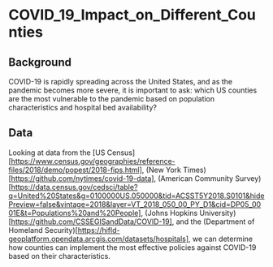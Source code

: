 # COVID_19_Impact_on_Different_Counties
## Background
COVID-19 is rapidly spreading across the United States, and as the pandemic becomes more severe, it is important to ask: which US counties are the most vulnerable to the pandemic based on population characteristics and hospital bed availability?

## Data
Looking at data from the [US Census][https://www.census.gov/geographies/reference-files/2018/demo/popest/2018-fips.html], (New York Times)[https://github.com/nytimes/covid-19-data], (American Community Survey)[https://data.census.gov/cedsci/table?q=United%20States&g=0100000US.050000&tid=ACSST5Y2018.S0101&hidePreview=false&vintage=2018&layer=VT_2018_050_00_PY_D1&cid=DP05_0001E&t=Populations%20and%20People], (Johns Hopkins University)[https://github.com/CSSEGISandData/COVID-19], and the (Department of Homeland Security)[https://hifld-geoplatform.opendata.arcgis.com/datasets/hospitals], we can determine how counties can implement the most effective policies against COVID-19 based on their characteristics. 



